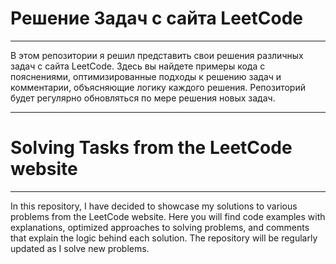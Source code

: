 # Решение Задач с сайта LeetCode

---

В этом репозитории я решил представить свои решения различных задач с сайта LeetCode. Здесь вы найдете примеры кода с пояснениями, оптимизированные подходы к решению задач и комментарии, объясняющие логику каждого решения. Репозиторий будет регулярно обновляться по мере решения новых задач.

---

# Solving Tasks from the LeetCode website

---
In this repository, I have decided to showcase my solutions to various problems from the LeetCode website. Here you will find code examples with explanations, optimized approaches to solving problems, and comments that explain the logic behind each solution. The repository will be regularly updated as I solve new problems.
